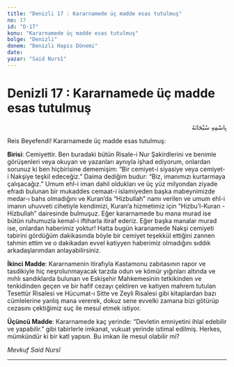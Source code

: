 ```yaml
---
title: "Denizli 17 : Kararnamede üç madde esas tutulmuş"
no: 17
id: "D-17"
konu: "Kararnamede üç madde esas tutulmuş"
bolge: "Denizli"
donem: "Denizli Hapis Dönemi"
date: 
yazar: "Said Nursî"
---
```


# Denizli 17 : Kararnamede üç madde esas tutulmuş

<p class="arabic" dir="rtl" title="Meal: “Her türlü noksan sıfatlardan yüce olan Allah’ın adıyla.”">بِاسْمِهِ سُبْحَانَهُ</p>

Reis Beyefendi! Kararnamede üç madde esas tutulmuş:

**Birisi**: Cemiyettir. Ben buradaki bütün Risale-i Nur Şakirdlerini ve benimle görüşenleri veya okuyan ve yazanları aynıyla işhad ediyorum, onlardan sorunuz ki ben hiçbirisine dememişim: “Bir cemiyet-i siyasiye veya cemiyet-i Nakşiye teşkil edeceğiz.” Daima dediğim budur: “Biz, imanımızı kurtarmaya çalışacağız.” Umum ehl-i iman dahil oldukları ve üç yüz milyondan ziyade efradı bulunan bir mukaddes cemaat-i islamiyeden başka mabeynimizde medar-ı bahs olmadığını ve Kuran’da “Hizbullah” namı verilen ve umum ehl-i imanın uhuvveti cihetiyle kendimizi, Kuran’a hizmetimiz için “Hizbu’l-Kuran - Hizbullah” dairesinde bulmuşuz. Eğer kararnamede bu mana murad ise bütün ruhumuzla kemal-i iftiharla itiraf ederiz. Eğer başka manalar murad ise, onlardan haberimiz yoktur! Hatta bugün karanamede Nakşi cemiyeti tabirini gördüğüm dakikasında böyle bir cemiyet teşekkül ettiğini zannen tahmin ettim ve o dakikadan evvel katiyyen haberimiz olmadığını sıddık arkadaşlarımdan anlayabilirsiniz.

**İkinci Madde**: Kararnamenin itirafıyla Kastamonu zabıtasının rapor ve tasdikiyle hiç neşrolunmayacak tarzda odun ve kömür yığınları altında ve mıhlı sandıklarda bulunan ve Eskişehir Mahkemesinin tetkikinden ve tenkidinden geçen ve bir hafif cezayı çektiren ve katiyen mahrem tutulan Tesettür Risalesi ve Hücumat-ı Sitte ve Zeyli Risalesi gibi kitaplardan bazı cümlelerine yanlış mana vererek, dokuz sene evvelki zamana bizi götürüp cezasını çektiğimiz suç ile mesul etmek istiyor.

**Üçüncü Madde**: Kararnamede kaç yerinde: “Devletin emniyetini ihlal edebilir ve yapabilir.” gibi tabirlerle imkanat, vukuat yerinde istimal edilmiş. Herkes, mümkündür ki bir katl yapsın. Bu imkan ile mesul olabilir mi?

*Mevkuf*
*Said Nursî*

***
